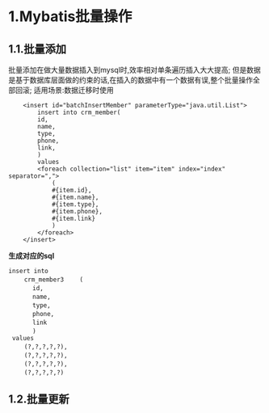 # 1.Mybatis批量操作
## 1.1.批量添加
批量添加在做大量数据插入到mysql时,效率相对单条遍历插入大大提高;
但是数据是基于数据库层面做的约束的话,在插入的数据中有一个数据有误,整个批量操作全部回滚;
适用场景:数据迁移时使用


```
    <insert id="batchInsertMember" parameterType="java.util.List">
        insert into crm_member(
        id,
        name,
        type,
        phone,
        link,
        )
        values
        <foreach collection="list" item="item" index="index" separator=",">
            (
            #{item.id},
            #{item.name},
            #{item.type},
            #{item.phone},
            #{item.link}
            )
        </foreach>
    </insert>
```

**生成对应的sql**

```
insert into 
 　　crm_member3 　　(
　　　　id, 
　　　　name, 
　　　　type, 
　　　　phone,
　　　　link
　　　　)
 values
 　　(?,?,?,?,?),
 　　(?,?,?,?,?),
 　　(?,?,?,?,?),
 　　(?,?,?,?,?)
```





## 1.2.批量更新


